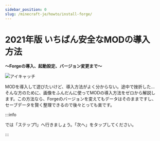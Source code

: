 ```yaml
---
sidebar_position: 0
slug: /minecraft-je/howto/install-forge/
---
```


# 2021年版 いちばん安全なMODの導入方法

**〜Forgeの導入、起動設定、バージョン変更まで〜**

![アイキャッチ](https://images.ctfassets.net/40g0ink5bpbp/58HeFmUZrSUUjqlfyfkEfe/c9b560ca88dab5aea894e107ade75013/thumbnaul-forge.png?h=315)

MODを導入して遊びたいけど、導入方法がよく分からない。途中で挫折した… そんな方のために、画像をふんだんに使ってMODの導入方法をゼロから解説します。この方法なら、Forgeのバージョンを変えてもデータはそのままですし、セーブデータを賢く整理できるので後々とっても楽です。

:::info

では「ステップ1」へ行きましょう。「次へ」をタップしてください。

:::
